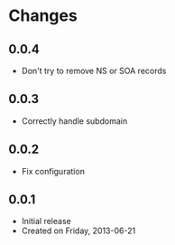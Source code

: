 Changes
=======

0.0.4
-----
 * Don't try to remove NS or SOA records

0.0.3
-----
 * Correctly handle subdomain

0.0.2
-----
 * Fix configuration

0.0.1
-----
 * Initial release
 * Created on Friday, 2013-06-21
